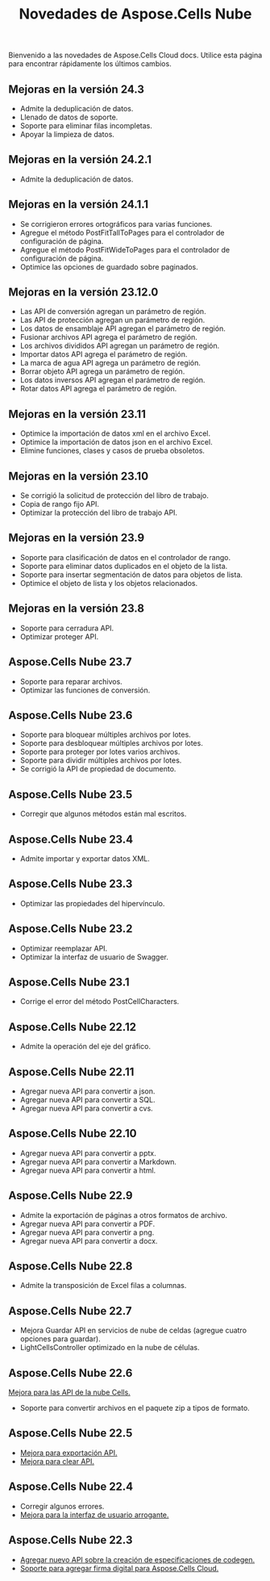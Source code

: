 ﻿---
title: Novedades de Aspose.Cells Nube
second_title: Aspose.Cells Cloud Documen
linktitle: ¿Qué pasa?
type: docs
weight: 5
url: /es/what-s-new-in-aspose-cells-cloud/
keywords: What's new in aspose cells cloud. Office Excel 2013,  Office Excel 2016,  Office Excel 2019，office Excel 365
description: Esta página describe las nuevas funciones Aspose.Cells Cloud más interesantes introducidas en versiones recientes.
kwords: Excel, Office Cloud, REST API, Hoja de cálculo, PDF, CSV, Json, Markdwon, Novedades de Aspose.Cells Cloud
---
Bienvenido a las novedades de Aspose.Cells Cloud docs. Utilice esta página para encontrar rápidamente los últimos cambios.

## Mejoras en la versión 24.3

- Admite la deduplicación de datos.
- Llenado de datos de soporte.
- Soporte para eliminar filas incompletas.
- Apoyar la limpieza de datos.

## Mejoras en la versión 24.2.1

- Admite la deduplicación de datos.

## Mejoras en la versión 24.1.1

- Se corrigieron errores ortográficos para varias funciones.
- Agregue el método PostFitTallToPages para el controlador de configuración de página.
- Agregue el método PostFitWideToPages para el controlador de configuración de página.
- Optimice las opciones de guardado sobre paginados.

## Mejoras en la versión 23.12.0

- Las API de conversión agregan un parámetro de región.
- Las API de protección agregan un parámetro de región.
- Los datos de ensamblaje API agregan el parámetro de región.
- Fusionar archivos API agrega el parámetro de región.
- Los archivos divididos API agregan un parámetro de región.
- Importar datos API agrega el parámetro de región.
- La marca de agua API agrega un parámetro de región.
- Borrar objeto API agrega un parámetro de región.
- Los datos inversos API agregan el parámetro de región.
- Rotar datos API agrega el parámetro de región.

## Mejoras en la versión 23.11

- Optimice la importación de datos xml en el archivo Excel.
- Optimice la importación de datos json en el archivo Excel.
- Elimine funciones, clases y casos de prueba obsoletos.

## Mejoras en la versión 23.10

- Se corrigió la solicitud de protección del libro de trabajo.
- Copia de rango fijo API.
- Optimizar la protección del libro de trabajo API.

## Mejoras en la versión 23.9

- Soporte para clasificación de datos en el controlador de rango.
- Soporte para eliminar datos duplicados en el objeto de la lista.
- Soporte para insertar segmentación de datos para objetos de lista.
- Optimice el objeto de lista y los objetos relacionados.

## Mejoras en la versión 23.8

- Soporte para cerradura API.
- Optimizar proteger API.

## Aspose.Cells Nube 23.7

 * Soporte para reparar archivos.
* Optimizar las funciones de conversión.


## Aspose.Cells Nube 23.6

 * Soporte para bloquear múltiples archivos por lotes.
 * Soporte para desbloquear múltiples archivos por lotes.
 * Soporte para proteger por lotes varios archivos.
 * Soporte para dividir múltiples archivos por lotes.
 * Se corrigió la API de propiedad de documento.


## Aspose.Cells Nube 23.5

 * Corregir que algunos métodos están mal escritos.


## Aspose.Cells Nube 23.4

 * Admite importar y exportar datos XML.


## Aspose.Cells Nube 23.3

 * Optimizar las propiedades del hipervínculo.


## Aspose.Cells Nube 23.2

 * Optimizar reemplazar API.
* Optimizar la interfaz de usuario de Swagger.




## Aspose.Cells Nube 23.1

 * Corrige el error del método PostCellCharacters.



## Aspose.Cells Nube 22.12

 * Admite la operación del eje del gráfico.


## Aspose.Cells Nube 22.11

 * Agregar nueva API para convertir a json.
 * Agregar nueva API para convertir a SQL.
 * Agregar nueva API para convertir a cvs.


## Aspose.Cells Nube 22.10

 * Agregar nueva API para convertir a pptx.
 * Agregar nueva API para convertir a Markdown.
 * Agregar nueva API para convertir a html.

## Aspose.Cells Nube 22.9

 * Admite la exportación de páginas a otros formatos de archivo.
 * Agregar nueva API para convertir a PDF.
 * Agregar nueva API para convertir a png.
 * Agregar nueva API para convertir a docx.

## Aspose.Cells Nube 22.8

* Admite la transposición de Excel filas a columnas.

## Aspose.Cells Nube 22.7

* Mejora Guardar API en servicios de nube de celdas (agregue cuatro opciones para guardar).
* LightCellsController optimizado en la nube de células.

## Aspose.Cells Nube 22.6

[Mejora para las API de la nube Cells.](/cells/aspose-cells-cloud-22-6-release-notes/)
* Soporte para convertir archivos en el paquete zip a tipos de formato.

## Aspose.Cells Nube 22.5

* [Mejora para exportación API.](https://docs.aspose.cloud/cells/export/)
* [Mejora para clear API.](https://docs.aspose.cloud/cells/clear/)

## Aspose.Cells Nube 22.4

* Corregir algunos errores.
* [Mejora para la interfaz de usuario arrogante.](https://apireference.aspose.cloud/cells/)

## Aspose.Cells Nube 22.3

* [Agregar nuevo API sobre la creación de especificaciones de codegen.](https://api.aspose.cloud/v3.0/cells/codegen/spec)
* [Soporte para agregar firma digital para Aspose.Cells Cloud.](/cells/workbook/digital-signature/)

